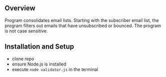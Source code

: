 ## Overview
Program consolidates email lists. Starting with the subscriber email list, the program filters out emails that have unsubscribed or bounced. The program is not case sensitive.

## Installation and Setup
* clone repo
* ensure Node.js is installed
* execute `node validator.js` in the terminal
